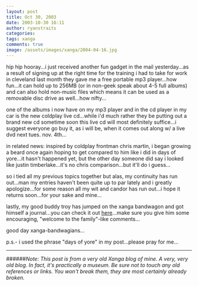 ```yaml
---
layout: post
title: Oct 30, 2003
date: 2003-10-30 16:11
author: ryanstraits
categories:
tags: xanga
comments: true
image: /assets/images/xanga/2004-04-16.jpg
---
```

hip hip hooray...i just received another fun gadget in the mail yesterday...as a result of signing up at the right time for the training i had to take for work in cleveland last month they gave me a free portable mp3 player...how fun...it can hold up to 256MB (or in non-geek speak about 4-5 full albums) and can also hold non-music files which means it can be used as a removable disc drive as well...how nifty...

<!-- break -->

one of the albums i now have on my mp3 player and in the cd player in my car is the new coldplay live cd...while i'd much rather they be putting out a brand new cd sometime soon this live cd will most definitely suffice...i suggest everyone go buy it, as i will be, when it comes out along w/ a live dvd next tues. nov. 4th...

in related news: inspired by coldplay frontman chris martin, i began growing a beard once again hoping to get compared to him like i did in days of yore...it hasn't happened yet, but the other day someone did say i looked like justin timberlake...it's no chris comparison...but it'll do i guess...

so i tied all my previous topics together but alas, my continuity has run out...man my entries haven't been quite up to par lately and i greatly apologize...for some reason all my wit and candor has run out...i hope it returns soon...for your sake and mine...

lastly, my good buddy troy has jumped on the xanga bandwagon and got himself a journal...you can check it out <a href="http://www.xanga.com/abertroyle" target="_target">here</a>...make sure you give him some encouraging, "welcome to the family"-like comments...

good day xanga-bandwagians...

p.s.- i used the phrase "days of yore" in my post...please pray for me...

---

######*Note: This post is from a very old Xanga blog of mine. A very, very old blog. In fact, it's practically a museum. Be sure not to touch any old references or links. You won't break them, they are most certainly already broken.*